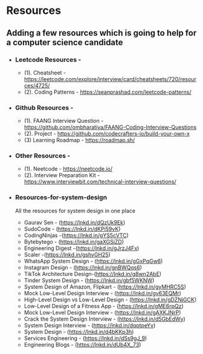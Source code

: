 # Resources

## Adding a few resources which is going to help for a computer science candidate

- ### Leetcode Resources -
  - (1). Cheatsheet - https://leetcode.com/explore/interview/card/cheatsheets/720/resources/4725/
  - (2). Coding Patterns - https://seanprashad.com/leetcode-patterns/
  
- ### Github Resources  -
  - (1). FAANG Interview Question - https://github.com/ombharatiya/FAANG-Coding-Interview-Questions
  - (2). Project - https://github.com/codecrafters-io/build-your-own-x
  - (3) Learning Roadmap - https://roadmap.sh/ 

- ### Other Resources -
  - (1). Neetcode - https://neetcode.io/
  - (2). Interview Preparation Kit - https://www.interviewbit.com/technical-interview-questions/
 
- ### Resources-for-system-design
  All the resources for system design in one place

  - Gaurav Sen - (https://lnkd.in/dQzUk9Ek)
  - SudoCode - (https://lnkd.in/dKPi59vK)
  - CodingNinjas -(https://lnkd.in/gYS5cVTC)
  - Bytebytego - (https://lnkd.in/gaXGSjZD)
  - Engineering Digest -(https://lnkd.in/gJrzJ4Fx)
  - Scaler -(https://lnkd.in/gshvGH25)
  - WhatsApp System Design - (https://lnkd.in/gGxPqGw6)
  - Instagram Design - (https://lnkd.in/gnBWQqs6)
  - TikTok Architecture Design-(https://lnkd.in/g8wn2AbE)
  - Tinder System Design - (https://lnkd.in/gbf5WKNW)
  - System Design of Amazon, Flipkart - (https://lnkd.in/gyMHRC5S)
  - Mock Low-Level Design Interview - (https://lnkd.in/gv63EQMr)
  - High-Level Design vs Low-Level Design - (https://lnkd.in/gDZNjGCK)  
  - Low-Level Design of a Fitness App - (https://lnkd.in/gME6rpQz)  
  - Mock Low-Level Design Interview - (https://lnkd.in/gAXKJNrP)
  - Crack the System Design Interview - (https://lnkd.in/d5GbEdWy)
  - System Design Interview - (https://lnkd.in/dqptpeYv)
  - System Design - (https://lnkd.in/d4bKKp3h)
  - Services Engineering - (https://lnkd.in/dSs9gJ_9)
  - Engineering Blogs - (https://lnkd.in/dUb4X_73)

